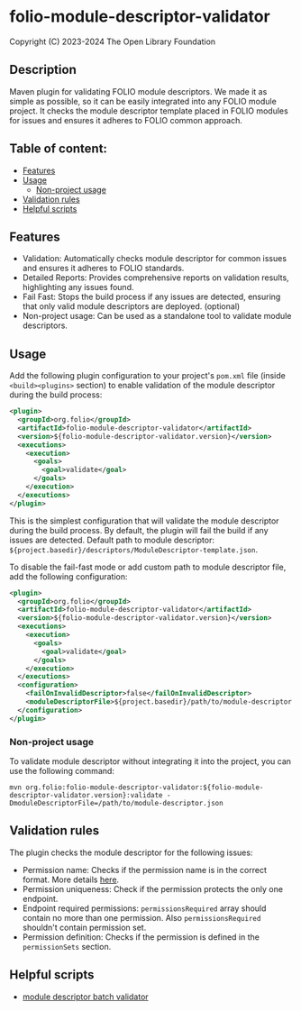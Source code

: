 # folio-module-descriptor-validator

Copyright (C) 2023-2024 The Open Library Foundation

## Description
Maven plugin for validating FOLIO module descriptors. We made it as simple as possible, so it can be easily integrated into any FOLIO module project.
It checks the module descriptor template placed in FOLIO modules for issues and ensures it adheres to FOLIO common approach.

## Table of content:
- [Features](#features)
- [Usage](#usage)
  - [Non-project usage](#non-project-usage)
- [Validation rules](#validation-rules)
- [Helpful scripts](#helpful-scripts)

## Features
- Validation: Automatically checks module descriptor for common issues and ensures it adheres to FOLIO standards.
- Detailed Reports: Provides comprehensive reports on validation results, highlighting any issues found.
- Fail Fast: Stops the build process if any issues are detected, ensuring that only valid module descriptors are deployed. (optional)
- Non-project usage: Can be used as a standalone tool to validate module descriptors.

## Usage
Add the following plugin configuration to your project's `pom.xml` file (inside `<build><plugins>` section) to enable validation of the module descriptor during the build process:

```xml
<plugin>
  <groupId>org.folio</groupId>
  <artifactId>folio-module-descriptor-validator</artifactId>
  <version>${folio-module-descriptor-validator.version}</version>
  <executions>
    <execution>
      <goals>
        <goal>validate</goal>
      </goals>
    </execution>
  </executions>
</plugin>
```
This is the simplest configuration that will validate the module descriptor during the build process.
By default, the plugin will fail the build if any issues are detected. Default path to module descriptor: `${project.basedir}/descriptors/ModuleDescriptor-template.json`.

To disable the fail-fast mode or add custom path to module descriptor file, add the following configuration:

```xml
<plugin>
  <groupId>org.folio</groupId>
  <artifactId>folio-module-descriptor-validator</artifactId>
  <version>${folio-module-descriptor-validator.version}</version>
  <executions>
    <execution>
      <goals>
        <goal>validate</goal>
      </goals>
    </execution>
  </executions>
  <configuration>
    <failOnInvalidDescriptor>false</failOnInvalidDescriptor>
    <moduleDescriptorFile>${project.basedir}/path/to/module-descriptor.json</moduleDescriptorFile>
  </configuration>
</plugin>
```
### Non-project usage
To validate module descriptor without integrating it into the project, you can use the following command:

```shell
mvn org.folio:folio-module-descriptor-validator:${folio-module-descriptor-validator.version}:validate -DmoduleDescriptorFile=/path/to/module-descriptor.json
```
## Validation rules
The plugin checks the module descriptor for the following issues:
- Permission name: Checks if the permission name is in the correct format. More details [here](https://folio-org.atlassian.net/wiki/spaces/FOLIJET/pages/156368925/Permissions+naming+convention).
- Permission uniqueness: Check if the permission protects the only one endpoint.
- Endpoint required permissions: `permissionsRequired` array should contain no more than one permission. Also `permissionsRequired` shouldn't contain permission set.
- Permission definition: Checks if the permission is defined in the `permissionSets` section.

## Helpful scripts
- [module descriptor batch validator](scripts/module-descriptor-batch-validator/README.md)
